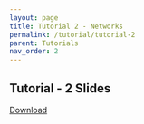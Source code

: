 ```yaml
---
layout: page
title: Tutorial 2 - Networks
permalink: /tutorial/tutorial-2
parent: Tutorials
nav_order: 2
---
```


## Tutorial - 2 Slides

[Download](https://karthikv1392.github.io/cs3301_osn/slides/Tutorials/Tutorial-2.pdf)
